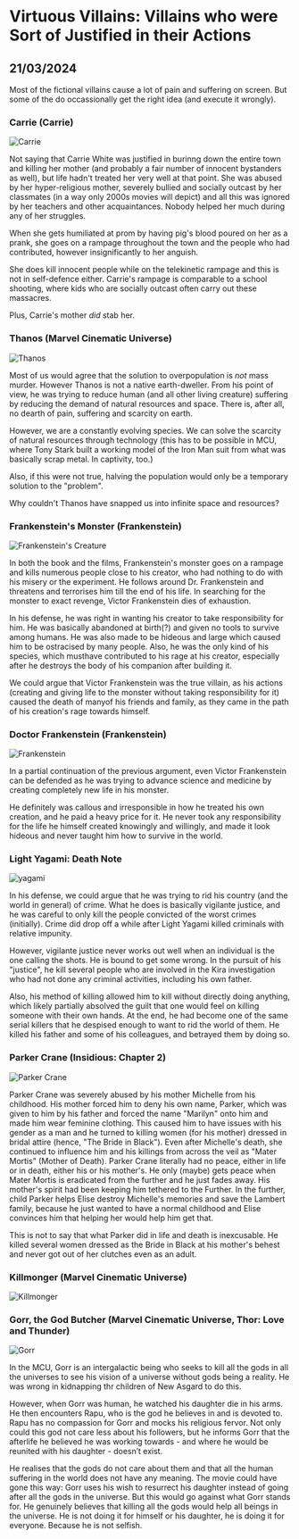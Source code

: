 # Virtuous Villains: Villains who were Sort of Justified in their Actions
## 21/03/2024

Most of the fictional villains cause a lot of pain and suffering on screen. But some of the do occassionally get the right idea (and execute it wrongly). 

### Carrie (Carrie)

![Carrie](https://github.com/CodingLife1024/blog-content/blob/main/images/vv1.jpg?raw=true)

Not saying that Carrie White was justified in burinng down the entire town and killing her mother (and probably a fair number of innocent bystanders as well), but life hadn't treated her very well at that point. She was abused by her hyper-religious mother, severely bullied and socially outcast by her classmates (in a way only 2000s movies will depict) and all this was ignored by her teachers and other acquaintances. Nobody helped her much during any of her struggles. 

When she gets humiliated at prom by having pig's blood poured on her as a prank, she goes on a rampage throughout the town and the people who had contributed, however insignificantly to her anguish. 

She does kill innocent people while on the telekinetic rampage and this is not in self-defence either. Carrie's rampage is comparable to a school shooting, where kids who are socially outcast often carry out these massacres.

Plus, Carrie's mother _did_ stab her.

### Thanos (Marvel Cinematic Universe)

![Thanos](https://github.com/CodingLife1024/blog-content/blob/main/images/vv2.jpg?raw=true)

Most of us would agree that the solution to overpopulation is _not_ mass murder. However Thanos is not a native earth-dweller. From his point of view, he was trying to reduce human (and all other living creature) suffering by reducing the demand of natural resources and space. There is, after all, no dearth of pain, suffering and scarcity on earth.  

However, we are a constantly evolving species. We can solve the scarcity of natural resources through technology (this has to be possible in MCU, where Tony Stark built a working model of the Iron Man suit from what was basically scrap metal. In captivity, too.) 

Also, if this were not true, halving the population would only be a temporary solution to the "problem". 

Why couldn't Thanos have snapped us into infinite space and resources?

### Frankenstein's Monster (Frankenstein)

![Frankenstein's Creature](https://github.com/CodingLife1024/blog-content/blob/main/images/vv3.png?raw=true)

In both the book and the films, Frankenstein's monster goes on a rampage and kills numerous people close to his creator, who had nothing to do with his misery or the experiment. He follows around Dr. Frankenstein and threatens and terrorises him till the end of his life. In searching for the monster to exact revenge, Victor Frankenstein dies of exhaustion.

In his defense, he was right in wanting his creator to take responsibility for him. He was basically abandoned at birth(?) and given no tools to survive among humans. He was also made to be hideous and large which caused him to be ostracised by many people. Also, he was the only kind of his species, which musthave contributed to his rage at his creator, especially after he destroys the body of his companion after building it. 

We could argue that Victor Frankenstein was the true villain, as his actions (creating and giving life to the monster without taking responsibility for it) caused the death of manyof his friends and family, as they came in the path of his creation's rage towards himself.

### Doctor Frankenstein (Frankenstein)

![Frankenstein](https://github.com/CodingLife1024/blog-content/blob/main/images/vv4.jpg?raw=true)

In a partial continuation of the previous argument, even Victor Frankenstein can be defended as he was trying to advance science and medicine by creating completely new life in his monster.

He definitely was callous and irresponsible in how he treated his own creation, and he paid a heavy price for it. He never took any responsibility for the life he himself created knowingly and willingly, and made it look hideous and never taught him how to survive in the world.

### Light Yagami: Death Note

![yagami](https://github.com/CodingLife1024/blog-content/blob/main/images/vv5.jpg?raw=true)

In his defense, we could argue that he was trying to rid his country (and the world in general) of crime. What he does is basically vigilante justice, and he was careful to only kill the people convicted of the worst crimes (initially). Crime did drop off a while after Light Yagami killed criminals with relative impunity. 

However, vigilante justice never works out well when an individual is the one calling the shots. He is bound to get some wrong. In the pursuit of his "justice", he kill several people who are involved in the Kira investigation who had not done any criminal activities, including his own father. 

Also, his method of killing allowed him to kill without directly doing anything, which likely partially absolved the guilt that one would feel on killing someone with their own hands. At the end, he had become one of the same serial killers that he despised enough to want to rid the world of them. He killed his father and some of his colleagues, and betrayed them by doing so. 

### Parker Crane (Insidious: Chapter 2)

![Parker Crane](https://github.com/CodingLife1024/blog-content/blob/main/images/vv6.jpg?raw=true)

Parker Crane was severely abused by his mother Michelle from his childhood. His mother forced him to deny his own name, Parker, which was given to him by his father and forced the name "Marilyn" onto him and made him wear feminine clothing. This caused him to have issues with his gender as a man and he turned to killing women (for his mother) dressed in bridal attire (hence, "The Bride in Black"). Even after Michelle's death, she continued to influence him and his killings from across the veil as "Mater Mortis" (Mother of Death). Parker Crane literally had no peace, either in life or in death, either his or his mother's. He only (maybe) gets peace when Mater Mortis is eradicated from the further and he just fades away. His mother's spirit had been keeping him tethered to the Further. In the further, child Parker helps Elise destroy Michelle's memories and save the Lambert family, because he just wanted to have a normal childhood and Elise convinces him that helping her would help him get that. 

This is not to say that what Parker did in life and death is inexcusable. He killed several women dressed as the Bride in Black at his mother's behest and never got out of her clutches even as an adult. 

### Killmonger (Marvel Cinematic Universe)

![Killmonger](https://github.com/CodingLife1024/blog-content/blob/main/images/vv7.jpg?raw=true)

### Gorr, the God Butcher (Marvel Cinematic Universe, Thor: Love and Thunder)

![Gorr](https://github.com/CodingLife1024/blog-content/blob/main/images/vv8.jpg?raw=true)

In the MCU, Gorr is an intergalactic being who seeks to kill all the gods in all the universes to see his vision of a universe without gods being a reality. He was wrong in kidnapping thr children of New Asgard to do this. 

However, when Gorr was human, he watched his daughter die in his arms. He then encounters Rapu, who is the god he believes in and is devoted to. Rapu has no compassion for Gorr and mocks his religious fervor. Not only could this god not care less about his followers, but he informs Gorr that the afterlife he believed he was working towards - and where he would be reunited with his daughter - doesn’t exist. 

He realises that the gods do not care about them and that all the human suffering in the world does not have any meaning. The movie could have gone this way: Gorr uses his wish to resurrect his daughter instead of going after all the gods in the universe. But this would go against what Gorr stands for. He genuinely believes that killing all the gods would help all beings in the universe. He is not doing it for himself or his daughter, he is doing it for everyone. Because he is not selfish. 